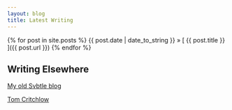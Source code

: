 ```yaml
---
layout: blog
title: Latest Writing
---
```


{% for post in site.posts %}
{{ post.date | date_to_string }} &raquo; [ {{ post.title }} ]({{ post.url }})
{% endfor %}

## Writing Elsewhere

[My old Svbtle blog](http://tomcritchlow.svbtle.com/)

<script async src="https://static.medium.com/embed.js"></script><a class="m-profile" href="https://medium.com/@tomcritchlow">Tom Critchlow</a>
